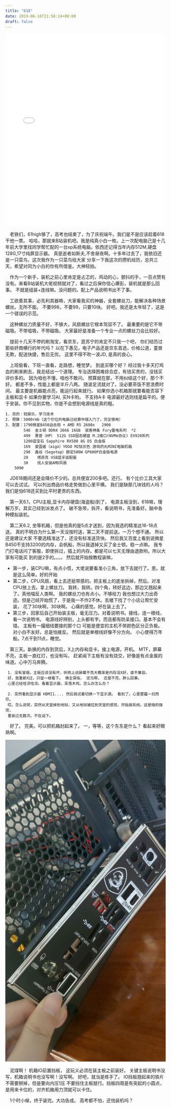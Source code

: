 ```yaml
---
title: "618"
date: 2019-06-16T21:58:24+08:00
draft: false
---
```


<iframe src="//player.bilibili.com/player.html?aid=55110789&cid=96366234&page=1" scrolling="no" border="0" frameborder="no" framespacing="0" width="100%" height="600" allowfullscreen="true"> </iframe>

&ensp;&ensp;老铁们，61high够了，高考也结束了，为了庆祝端午。我们是不是应该趁着618干他一票。
哈哈，那就来B站装机吧。我是纯真小白一枚。上一次配电脑己是十几年前大学里找同学帮忙配的一台xp系统电脑。依西还记得当年内存512M,硬盘128G,17寸纯屏显示器。
真是逝者如斯夫,不舍昼夜啊。十多年过去了，我依旧还是一只菜鸟，这次我作为一只菜鸟给大家
分享一下我这次的攒机经历，总共三天，希望对同为小白的你有所借鉴。大神轻拍。


&ensp;&ensp;作为一个新手，装机之前心里肯定是忐忑的，鸡动的心，颤抖的手，一百点赞有没有。来看B站装机大佬视频就对了，看过之后保你信心爆彭，装机就是那么回事。
不就是组装+连线嘛。没问题的。配上产品说明书出不了事。

&ensp;&ensp;工欲善其事，必先利其器嘛，大家看我买的神器，全套螺丝刀，能解决各种场景螺丝。无所不能。
不要998，不要99，只要10块。 好吧。我还是太年轻了，这是一个错误的示范。 

&ensp;&ensp;这种螺丝刀质量不好，不够大，风扇螺丝它根本驾驭不了。 最重要的是它不带磁吸。不带嗞吸，不带磁吸。
大家最好是准备一个专业一点的螺丝刀会比较好。



&ensp;&ensp;提前十几天不停的刷淘宝，看京东，逛苏宁的肯定不只我一个吧，
你们经历过那些奸商横行的年代吗？ 
以在下愚见，电子产品还是京东首选，价格公道，童兽无欺，配送快捷，售后无优。
这里不得不吹一波JD, 是真的良心。

&ensp;&ensp;上班偷看，下班一直看，走路想，睡觉梦。 到底买哪个好？ 
经过我十多天打鸡血的刷来刷去，我总结出一个道理。
专治选择困难综合症，有钱买贵的，没钱买评价多的。
因为咱也不懂，咱也不敢问。  预算就在那，不用纠结这个好，那个不好。
都差不多，性能上都是半斤八两。 随波足流就对了。没必要茶饭不思浪费时间。
最主要是机器能点亮，能运行起来就行。
如果你选小机箱那就要看能否容下主板和显卡
如果你要学习AI, 买N卡哟。 不支持A卡
电源最好选则线是扁平的。便于安装。你不见到实物，你是不会想到电源线是真的粗。


	1. 目的：轻娱乐，学习技术
	2. 预算：5000rmb（这个价位的电脑己经算中端入门了。完全够用）
	3. 配置：1790微星B450迫击炮 + AMD R5 2600x   2900
            546  金士顿 DDR4 2666 16GB  骇客神条 Fury雷电系列  *2
            499  惠普（HP） 512G SSD固态硬盘 M.2接口(NVMe协议) EX920系列
            1200蓝宝石 Sapphire RX580 8G D5 白金版
            169  爱国者（aigo）YOGO M2钛灰色 游戏药丸MINI电脑机箱 
            290  鑫谷（Segotep）额定500W GP600P白金版电源
            20    塔菲克 USB蓝牙适配器
            30    找人安装AMD风扇
        5090 

&ensp;&ensp;JD618期间还是会降价不少的。总共便宜200多吧。还行。
有个比价工具大家可以去试试。 可以列出商品价格走势做到心里平横。
我们是缺那几块钱的人吗？ 我们是怕618还买到比平时更贵的东西。

&ensp;&ensp;第一天6.1，CPU主板,显卡内存硬盘(海盗船)到了，
电源主板没到，618嘛，理解万岁。其实己经到派发点了。
破不急带，拆开，看说明书，先准备好。脑中各种模拟装机。

&ensp;&ensp;第二天6.2, 坐等机箱，但是他真的是5点才送到，因为我选的精准达16-18点送，
真的不明白为什么第一天没按时送，第二天不提前送。一万个想不通。 所以还是建议大家
不要选精准达了，还没有标准送货快。
然后我又百度上看到说微星B450不支持3200的内存，会帆船，所以我退掉又买了金士顿。稳一点嘛。
我专门打电话问了客服，即使拆过，插上的内存。都是可以七天无理由退款哟。所以大家有可能买
到的是2手的。。。。 然后就开始按教程装嘛，

* 第一步，装CPU嘛，有点小慌，大佬说要看准小三角，放下去就行了。恩。就是这么简单。好的开始
* 第二步，CPU风扇，看上去还挺带感的。把主板上的底坐拆掉，然后。对准CPU放上去。拿上螺丝刀。
我转，我转。四个角，转好这边，那边又翘起来了。真他喵反人类啊。 我的螺丝刀也有点小。不够给力
我也想过大力出奇迹。但是己经开始慌了，于是我一不作2不休。去楼下找了个小店让帮忙安装，
花了30块啊，30块啊。 心痛的感觉。好在装上去了。
* 第三步，回家后自己开始装主板，毫无压力。对着说明书。接线，连一根线，看一次说明书。
电源线好辨别，上头都有字。而且都有防呆接口。基本不会有错。 主板有一撮细线要接的那个口
可能是便宜的主机不带颜色区分正负极。对小白不友好。总是怕接反。 
然后就是单根线好像不分方向。
小心使得万年船。7点干到11点，睡觉。


&ensp;&ensp;第三天。新换的内存到货后，X上内存和显卡。接上电源，开机。 MTF，屏幕不亮，主板一直红灯，也没有叫，
赶紧闻下主板有没有烧交，好像是有点金属的味道。心中万马奔腾。

     1. 没有冒烟，主板应该没有坏，听网上说屏幕不亮大概率是内存没X好，或不兼容。
     好，我重新X过，只留一根看下。 佛主保佑， 泥马啊， 还是不亮，肿么回事。
     心里己经哇凉哇凉。看着显示器，呆落木鸡。怎么办怎么办？
      
     2. 突然看到显示器 HDMI1.... 然后我试着切换一下显示源。 看到了。心里雾霾一扫而尽。
     哎。怎么说呢，突然从天堂掉到地狱，又从地狱被拉到天堂的感觉。开始装系统。这是咱的强项，
     重装过无数次。不在话下。

&ensp;&ensp;好了。 完美。可以把机箱封起来了。 一，等等，这个东东是什么？ 看起来好眼熟啊。

![IO](/jpg/IMG_20190603_144450.jpg)

&ensp;&ensp;泥煤啊！   机箱IO前置挡板， 这玩义必须在装主板之前装好。
关键主板说明书没写，机箱说明书也没写啊！没写啊。
好吧，就当是练手了。 IO挡板翘起来的铁片不需要掰掉，但是要向内压1压
不要挡住主板就行。挡板四周是有突起的小圆点，是用来卡位的，对齐机箱用力顶就可以卡住。

&ensp;&ensp;1个时小候，终于装完。大功告成。 高考都不怕，还怕装机吗？


